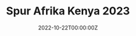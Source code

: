 ---
title: "Spur Afrika Kenya 2023"  # Add a page title.
summary: "Visiting a child support program, 1st January 2022 to 18th January 2022"  # Add a page description.
date: "2022-10-22T00:00:00Z"  # Add today's date.
type: "widget_page"  # Page type is a Widget
---